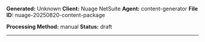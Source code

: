 

**Generated:** Unknown
**Client:** Nuage NetSuite
**Agent:** content-generator
**File ID:** nuage-20250820-content-package

**Processing Method:** manual
**Status:** draft

---